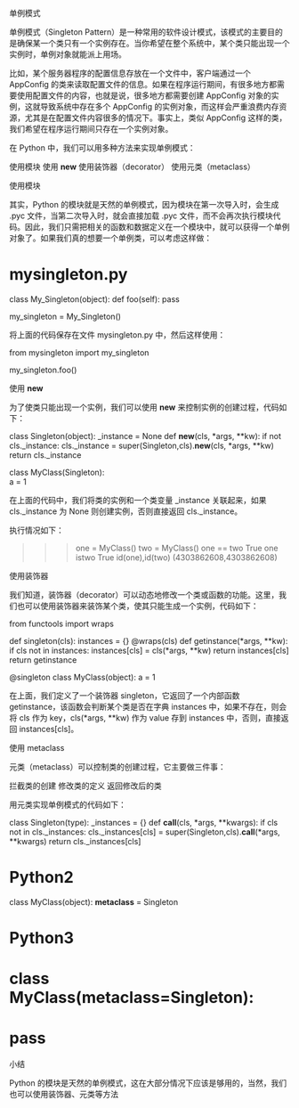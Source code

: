 
单例模式

单例模式（Singleton Pattern）是一种常用的软件设计模式，该模式的主要目的是确保某一个类只有一个实例存在。当你希望在整个系统中，某个类只能出现一个实例时，单例对象就能派上用场。

比如，某个服务器程序的配置信息存放在一个文件中，客户端通过一个 AppConfig 的类来读取配置文件的信息。如果在程序运行期间，有很多地方都需要使用配置文件的内容，也就是说，很多地方都需要创建 AppConfig 对象的实例，这就导致系统中存在多个 AppConfig 的实例对象，而这样会严重浪费内存资源，尤其是在配置文件内容很多的情况下。事实上，类似 AppConfig 这样的类，我们希望在程序运行期间只存在一个实例对象。

在 Python 中，我们可以用多种方法来实现单例模式：

使用模块
使用 __new__
使用装饰器（decorator）
使用元类（metaclass）

使用模块

其实，Python 的模块就是天然的单例模式，因为模块在第一次导入时，会生成 .pyc 文件，当第二次导入时，就会直接加载 .pyc 文件，而不会再次执行模块代码。因此，我们只需把相关的函数和数据定义在一个模块中，就可以获得一个单例对象了。如果我们真的想要一个单例类，可以考虑这样做：

# mysingleton.py
class My_Singleton(object):
    def foo(self):
        pass
 
my_singleton = My_Singleton()

将上面的代码保存在文件 mysingleton.py 中，然后这样使用：

from mysingleton import my_singleton
 
my_singleton.foo()

使用 __new__

为了使类只能出现一个实例，我们可以使用 __new__ 来控制实例的创建过程，代码如下：

class Singleton(object):
    _instance = None
    def __new__(cls, *args, **kw):
        if not cls._instance:
            cls._instance = super(Singleton,cls).__new__(cls, *args, **kw)  
        return cls._instance  
 
class MyClass(Singleton):  
    a = 1

在上面的代码中，我们将类的实例和一个类变量 _instance 关联起来，如果 cls._instance 为 None 则创建实例，否则直接返回 cls._instance。

执行情况如下：

>>> one = MyClass()
>>> two = MyClass()
>>> one == two
True
>>> one istwo
True
>>> id(one),id(two)
(4303862608,4303862608)

使用装饰器

我们知道，装饰器（decorator）可以动态地修改一个类或函数的功能。这里，我们也可以使用装饰器来装饰某个类，使其只能生成一个实例，代码如下：

from functools import wraps
 
def singleton(cls):
    instances = {}
    @wraps(cls)
    def getinstance(*args, **kw):
        if cls not in instances:
            instances[cls] = cls(*args, **kw)
        return instances[cls]
    return getinstance
 
@singleton
class MyClass(object):
    a = 1

在上面，我们定义了一个装饰器 singleton，它返回了一个内部函数 getinstance，该函数会判断某个类是否在字典 instances 中，如果不存在，则会将 cls 作为 key，cls(*args, **kw) 作为 value 存到 instances 中，否则，直接返回 instances[cls]。

使用 metaclass

元类（metaclass）可以控制类的创建过程，它主要做三件事：

拦截类的创建
修改类的定义
返回修改后的类

用元类实现单例模式的代码如下：

class Singleton(type):
    _instances = {}
    def __call__(cls, *args, **kwargs):
        if cls not in cls._instances:
            cls._instances[cls] = super(Singleton,cls).__call__(*args, **kwargs)
        return cls._instances[cls]
 
# Python2
class MyClass(object):
    __metaclass__ = Singleton
 
# Python3
# class MyClass(metaclass=Singleton):
#    pass

小结

Python 的模块是天然的单例模式，这在大部分情况下应该是够用的，当然，我们也可以使用装饰器、元类等方法